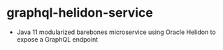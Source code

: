# graphql-helidon-service

* Java 11 modularized barebones microservice using Oracle Helidon to expose a GraphQL endpoint